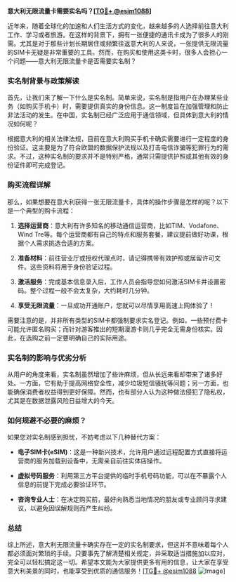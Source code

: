 **意大利无限流量卡需要实名吗？[[TG💪+ @esim1088](https://t.me/s/esim1088)]**

近年来，随着全球化的加速和人们生活方式的变化，越来越多的人选择前往意大利工作、学习或者旅游。在这样的背景下，拥有一张便捷的通讯卡成为了很多人的刚需。尤其是对于那些计划长期居住或频繁往返意大利的人来说，一张提供无限流量的SIM卡无疑是非常重要的工具。然而，在购买和使用这类卡时，很多人会担心一个问题——意大利无限流量卡是否需要实名制？

### 实名制背景与政策解读

首先，让我们来了解一下什么是实名制。简单来说，实名制是指用户在办理某些业务（如购买手机卡）时，需要提供真实的身份信息。这一制度旨在加强管理和防止非法活动的发生。在中国，实名制已经广泛应用于通信领域，但具体到意大利的情况如何呢？

根据意大利的相关法律法规，目前在意大利购买手机卡确实需要进行一定程度的身份验证。这主要是为了符合欧盟的数据保护法规以及打击电信诈骗等犯罪行为的需求。不过，这种实名制的要求并不是特别严格，通常只需提供护照或其他有效的身份证件即可完成登记。

### 购买流程详解

那么，如果想要在意大利获得一张无限流量卡，具体的操作步骤是怎样的呢？以下是一个典型的购卡流程：

1. **选择运营商**：意大利有许多知名的移动通信运营商，比如TIM、Vodafone、Wind Tre等。每个运营商都有自己的特点和服务套餐，建议提前做好功课，根据个人需求挑选合适的方案。
   
2. **准备材料**：前往营业厅或授权代理点时，请记得携带有效护照或居留许可文件。这些资料将用于身份验证过程。

3. **激活服务**：完成基本信息录入后，工作人员会指导您如何激活SIM卡并设置密码。整个过程一般不会太复杂，大约耗时几分钟。

4. **享受无限流量**：一旦成功开通账户，您就可以尽情享用高速上网体验了！

需要注意的是，并非所有类型的SIM卡都强制要求实名登记。例如，一些预付费卡可能允许匿名购买；而针对游客推出的短期漫游卡则几乎完全无需身份核实。因此，在选购之前一定要明确自己的实际用途。

### 实名制的影响与优劣分析

从用户的角度来看，实名制虽然增加了些许麻烦，但从长远来看却带来了诸多好处。一方面，它有助于提高网络安全性，减少垃圾短信骚扰等问题；另一方面，也能确保消费者权益得到更好保障。然而，也有部分人认为这种做法侵犯了隐私权，尤其是在数据泄露风险日益增大的今天。

### 如何规避不必要的麻烦？

如果您对实名制感到担忧，不妨考虑以下几种替代方案：

- **电子SIM卡(eSIM)**：这是一种新兴技术，允许用户通过远程配置方式直接将运营商的服务加载到设备中，无需亲自前往实体店操作。
  
- **虚拟号码服务**：利用第三方平台提供的临时手机号码功能，可以在不暴露个人信息的前提下完成必要验证环节。

- **咨询专业人士**：在决定购买前，最好向熟悉当地情况的朋友或专业顾问寻求建议，以避免因误解规则而产生纠纷。

### 总结

综上所述，意大利无限流量卡确实存在一定的实名制要求，但这并不意味着每个人都必须面对繁琐的手续。只要事先了解清楚相关规定，并采取适当措施加以应对，完全可以轻松搞定这一切。希望本文能为大家提供更多有用的信息，让大家在享受意大利美景的同时，也能享受到优质的通信服务！[[TG💪+ @esim1088](https://t.me/s/esim1088) ![Image](https://i.postimg.cc/4NQfJmqS/Snipaste-2025-05-13-00-14-12.png)]